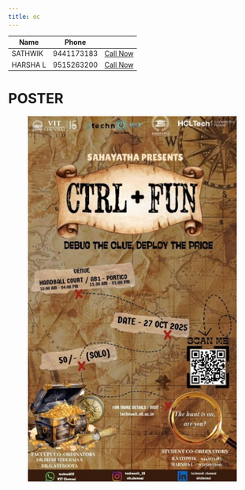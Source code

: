 ```yaml
---
title: oc
---
```


<table data-card-size="large" data-view="cards"><thead><tr><th>Name</th><th data-type="number">Phone</th><th></th></tr></thead><tbody><tr><td>SATHWIK </td><td>9441173183</td><td><a href="tel:8122654796" class="button secondary">Call Now</a></td></tr><tr><td>HARSHA L </td><td>9515263200</td><td><a href="tel:8122654796" class="button secondary">Call Now</a></td></tr></tbody></table>

# POSTER

<figure><img src="../assets/WhatsApp Image 2025-10-24 at 11.23.59_3099dc03.jpg" alt=""><figcaption></figcaption></figure>
